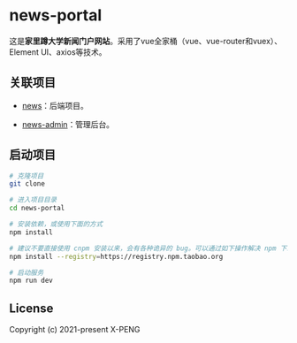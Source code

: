 # news-portal

这是**家里蹲大学新闻门户网站**。采用了vue全家桶（vue、vue-router和vuex）、Element UI、axios等技术。



## 关联项目

- [news](https://github.com/X-PENG/news)：后端项目。

- [news-admin](https://github.com/X-PENG/news-admin)：管理后台。



## 启动项目


```bash
# 克隆项目
git clone 

# 进入项目目录
cd news-portal

# 安装依赖，或使用下面的方式
npm install

# 建议不要直接使用 cnpm 安装以来，会有各种诡异的 bug。可以通过如下操作解决 npm 下载速度慢的问题
npm install --registry=https://registry.npm.taobao.org

# 启动服务
npm run dev
```



## License

Copyright (c) 2021-present X-PENG